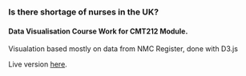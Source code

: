 ### Is there shortage of nurses in the UK? 
####  Data Visualisation Course Work for CMT212 Module.

Visualation based mostly on data from NMC Register, done with D3.js

Live version [here](https://atarsa.github.io/uk-nurses-data-vis/).

